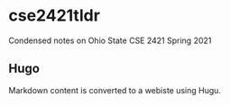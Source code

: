 # cse2421tldr
Condensed notes on Ohio State CSE 2421 Spring 2021

## Hugo
Markdown content is converted to a webiste using Hugu.

